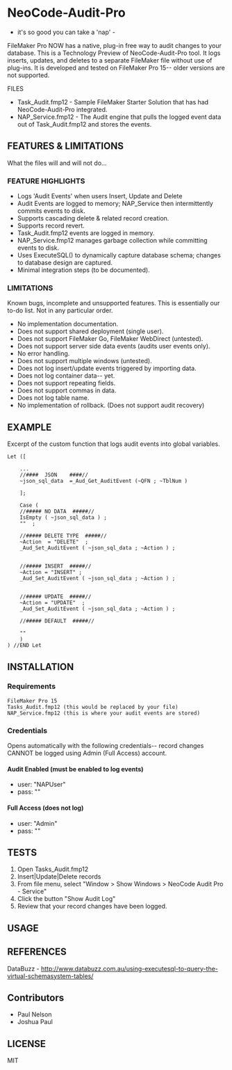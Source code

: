 # NeoCode-Audit-Pro 
- it's so good you can take a 'nap' -

FileMaker Pro NOW has a native, plug-in free way to audit changes to your database.  This is a Technology Preview of NeoCode-Audit-Pro tool. It logs inserts, updates, and deletes to a separate FileMaker file without use of plug-ins. It is developed and tested on FileMaker Pro 15-- older versions are not supported.

FILES
* Task_Audit.fmp12 - Sample FileMaker Starter Solution that has had NeoCode-Audit-Pro integrated.
* NAP_Service.fmp12 - The Audit engine that pulls the logged event data out of Task_Audit.fmp12 and stores the events.

## FEATURES & LIMITATIONS
What the files will and will not do...

### FEATURE HIGHLIGHTS
* Logs 'Audit Events' when users Insert, Update and Delete
* Audit Events are logged to memory; NAP_Service then intermittently commits events to disk.
* Supports cascading delete & related record creation.
* Supports record revert.
* Task_Audit.fmp12 events are logged in memory. 
* NAP_Service.fmp12 manages garbage collection while committing events to disk.
* Uses ExecuteSQL() to dynamically capture database schema; changes to database design are captured.
* Minimal integration steps (to be documented).

### LIMITATIONS
Known bugs, incomplete and unsupported features.  This is essentially our to-do list. Not in any particular order.

* No implementation documentation.
* Does not support shared deployment (single user).
* Does not support FileMaker Go, FileMaker WebDirect (untested).
* Does not support server side data events (audits user events only).
* No error handling.
* Does not support multiple windows (untested).
* Does not log insert/update events triggered by importing data.
* Does not log container data-- yet.
* Does not support repeating fields.
* Does not support commas in data.
* Does not log table name.
* No implementation of rollback. (Does not support audit recovery)



## EXAMPLE
Excerpt of the custom function that logs audit events into global variables.
```
Let ([
	
    ...
	//####	JSON 	####//
	~json_sql_data  =_Aud_Get_AuditEvent (~QFN ; ~TblNum )

	];
	
	Case ( 
	//##### NO DATA  #####//
	IsEmpty ( ~json_sql_data ) ;  
	""  ; 

	//##### DELETE TYPE  #####//
	~Action  = "DELETE"  ; 
	_Aud_Set_AuditEvent ( ~json_sql_data ; ~Action ) ; 


	//##### INSERT  #####//
	~Action = "INSERT" ; 
	_Aud_Set_AuditEvent ( ~json_sql_data ; ~Action ) ; 
	

	//##### UPDATE  #####// 
	~Action = "UPDATE"  ; 
	_Aud_Set_AuditEvent ( ~json_sql_data ; ~Action ) ; 
	
	//##### DEFAULT  #####//

	"" 
	)
) //END Let
```

## INSTALLATION
### Requirements
    FileMaker Pro 15
    Tasks_Audit.fmp12 (this would be replaced by your file)
    NAP_Service.fmp12 (this is where your audit events are stored)
   
### Credentials
Opens automatically with the following credentials-- record changes CANNOT be logged using Admin (Full Access) account.

#### Audit Enabled (must be enabled to log events)
* user: "NAPUser"
* pass: ""

#### Full Access  (does not log)
* user: "Admin"
* pass: ""


## TESTS
1. Open Tasks_Audit.fmp12
1. Insert|Update|Delete records
1. From file menu, select "Window > Show Windows > NeoCode Audit Pro - Service"
1. Click the button "Show Audit Log"
1. Review that your record changes have been logged.

 
## USAGE

## REFERENCES
DataBuzz - http://www.databuzz.com.au/using-executesql-to-query-the-virtual-schemasystem-tables/

## Contributors
* Paul Nelson
* Joshua Paul

## LICENSE
MIT
